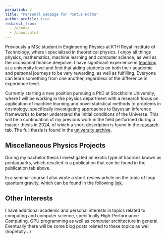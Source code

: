 ```yaml
---
permalink: /
title: "Personal webpage for Pontus Holma"
author_profile: true
redirect_from: 
  - /about/
  - /about.html
---
```


Previously a MSc student in Engineering Physics at KTH Royal Institute of Technology, where I specialized in theoretical physics. I enjoy all things physics, mathematics, machine learning and computer science, as well as the occasional finance deepdive. I have significant experience in [teaching](/teaching/) at a university level and find that aiding students on both their academic and personal journeys to be very rewarding, as well as fulfilling. Everyone can learn something from one another, regardless of the difference in experience level.

Currently starting a new position pursuing a PhD at Stockholm University, where I will be working in the physics department with a research focus on application of machine learning and novel statistical methods to problems in cosmology, specifically investigating approaches to Bayesian inference frameworks to better understand the initial conditions of the Universe. This will be a continuation of my previous work in the field performed during a master thesis in 2024, of which a short description is found in the [research](/research/) tab. The full thesis is found in the [university archive](https://www.diva-portal.org/smash/record.jsf?pid=diva2:1873671).


Miscellaneous Physics Projects
------
During my bachelor thesis I investigated an exotic type of hadrons known as pentaquarks, which resulted in a publication that can be found in the publication tab above.

In a seminar course I also wrote a short review article on the topic of loop quantum gravity, which can be found in the following [link](/files/QG_Report.pdf).

Other Interests
------
I have additional academic and personal interests in topics related to computing and computer science, specifically High-Performance Computing, GPU programming as well as computer architecture in general. Eventually there will be some blog posts related to these topics as well (hopefully...)



